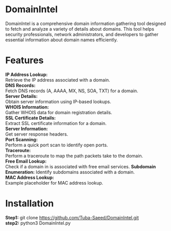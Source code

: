 # DomainIntel
  DomainIntel is a comprehensive domain information gathering tool designed to fetch and analyze a variety of details about domains. This tool helps security professionals, network administrators, and developers to gather essential information about domain names efficiently.
  
  # Features
  **IP Address Lookup:**   
  Retrieve the IP address associated with a domain.     
  **DNS Records:**   
  Fetch DNS records (A, AAAA, MX, NS, SOA, TXT) for a domain.   
  **Server Details:**     
  Obtain server information using IP-based lookups.   
  **WHOIS Information:**    
  Gather WHOIS data for domain registration details.    
  **SSL Certificate Details:**   
  Extract SSL certificate information for a domain.    
  **Server Information:**   
  Get server response headers.   
  **Port Scanning:**  
  Perform a quick port scan to identify open ports.    
  **Traceroute:**   
  Perform a traceroute to map the path packets take to the domain.   
  **Free Email Lookup:**   
  Check if a domain in is associated with free email services. 
**Subdomain Enumeration:** 
Identify subdomains associated with a domain.   
  **MAC Address Lookup:**   
  Example placeholder for MAC address lookup.   
  # Installation   
  **Step1:**
  git clone https://github.com/Tuba-Saeed/DomainIntel.git                        
**step2:**
python3 DomainIntel.py

  
  
  
